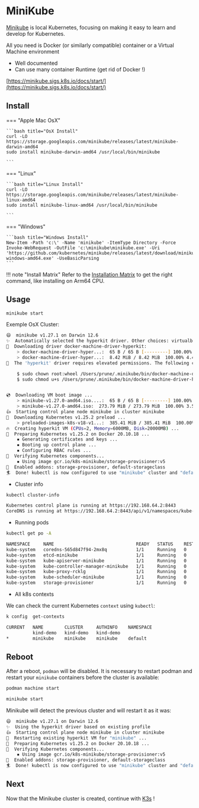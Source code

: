 # MiniKube

[Minikube](https://minikube.sigs.k8s.io/docs) is local Kubernetes, focusing on making it easy to learn and develop for Kubernetes.

All you need is Docker (or similarly compatible) container or a Virtual Machine environment

- Well documented
- Can use many container Runtime (get rid of Docker !)

[https://minikube.sigs.k8s.io/docs/start/](https://minikube.sigs.k8s.io/docs/start/)

## Install

=== "Apple Mac OsX"

    ```bash title="OsX Install"
    curl -LO https://storage.googleapis.com/minikube/releases/latest/minikube-darwin-amd64
    sudo install minikube-darwin-amd64 /usr/local/bin/minikube

    ```

=== "Linux"

    ```bash title="Linux Install"
    curl -LO https://storage.googleapis.com/minikube/releases/latest/minikube-linux-amd64
    sudo install minikube-linux-amd64 /usr/local/bin/minikube

    ```

=== "Windows"

    ```bash title="Windows Install"
    New-Item -Path 'c:\' -Name 'minikube' -ItemType Directory -Force
    Invoke-WebRequest -OutFile 'c:\minikube\minikube.exe' -Uri 'https://github.com/kubernetes/minikube/releases/latest/download/minikube-windows-amd64.exe' -UseBasicParsing
    ```

!!! note "Install Matrix"
    Refer to the [Installation Matrix](https://minikube.sigs.k8s.io/docs/start/) to get the right command, like installing on Arm64 CPU.

## Usage

```bash
minikube start
```

Exemple OsX Cluster:

```bash
😄  minikube v1.27.1 on Darwin 12.6
✨  Automatically selected the hyperkit driver. Other choices: virtualbox, ssh, podman (experimental), qemu2 (experimental)
💾  Downloading driver docker-machine-driver-hyperkit:
    > docker-machine-driver-hyper...:  65 B / 65 B [---------] 100.00% ? p/s 0s
    > docker-machine-driver-hyper...:  8.42 MiB / 8.42 MiB  100.00% 4.40 MiB p/
🔑  The 'hyperkit' driver requires elevated permissions. The following commands will be executed:

    $ sudo chown root:wheel /Users/prune/.minikube/bin/docker-machine-driver-hyperkit
    $ sudo chmod u+s /Users/prune/.minikube/bin/docker-machine-driver-hyperkit


💿  Downloading VM boot image ...
    > minikube-v1.27.0-amd64.iso....:  65 B / 65 B [---------] 100.00% ? p/s 0s
    > minikube-v1.27.0-amd64.iso:  273.79 MiB / 273.79 MiB  100.00% 3.59 MiB p/
👍  Starting control plane node minikube in cluster minikube
💾  Downloading Kubernetes v1.25.2 preload ...
    > preloaded-images-k8s-v18-v1...:  385.41 MiB / 385.41 MiB  100.00% 3.63 Mi
🔥  Creating hyperkit VM (CPUs=2, Memory=6000MB, Disk=20000MB) ...
🐳  Preparing Kubernetes v1.25.2 on Docker 20.10.18 ...
    ▪ Generating certificates and keys ...
    ▪ Booting up control plane ...
    ▪ Configuring RBAC rules ...
🔎  Verifying Kubernetes components...
    ▪ Using image gcr.io/k8s-minikube/storage-provisioner:v5
🌟  Enabled addons: storage-provisioner, default-storageclass
🏄  Done! kubectl is now configured to use "minikube" cluster and "default" namespace by default
```

- Cluster info

```bash
kubectl cluster-info
```
```bash
Kubernetes control plane is running at https://192.168.64.2:8443
CoreDNS is running at https://192.168.64.2:8443/api/v1/namespaces/kube-system/services/kube-dns:dns/proxy
```

- Running pods

```bash
kubectl get po -A
```
```bash
NAMESPACE     NAME                               READY   STATUS    RESTARTS   AGE
kube-system   coredns-565d847f94-2mx8q           1/1     Running   0          109s
kube-system   etcd-minikube                      1/1     Running   0          2m2s
kube-system   kube-apiserver-minikube            1/1     Running   0          2m2s
kube-system   kube-controller-manager-minikube   1/1     Running   0          2m2s
kube-system   kube-proxy-rcklg                   1/1     Running   0          109s
kube-system   kube-scheduler-minikube            1/1     Running   0          2m2s
kube-system   storage-provisioner                1/1     Running   0          2m1s
```

- All k8s contexts

We can check the current Kubernetes `context` using `kubectl`:

```bash
k config  get-contexts
```
```bash
CURRENT   NAME        CLUSTER     AUTHINFO    NAMESPACE
          kind-demo   kind-demo   kind-demo
*         minikube    minikube    minikube    default
```

## Reboot

After a reboot, `podman` will be disabled. It is necessary to restart podman and restart your `minikube` containers before the cluster is available:

```bash
podman machine start

minikube start
```

Minikube will detect the previous cluster and will restart it as it was:

```bash title="minikube restart" hl_lines="4 4"
😄  minikube v1.27.1 on Darwin 12.6
✨  Using the hyperkit driver based on existing profile
👍  Starting control plane node minikube in cluster minikube
🔄  Restarting existing hyperkit VM for "minikube" ...
🐳  Preparing Kubernetes v1.25.2 on Docker 20.10.18 ...
🔎  Verifying Kubernetes components...
    ▪ Using image gcr.io/k8s-minikube/storage-provisioner:v5
🌟  Enabled addons: storage-provisioner, default-storageclass
🏄  Done! kubectl is now configured to use "minikube" cluster and "default" namespace by default
```

## Next

Now that the Minikube cluster is created, continue with [K3s](k3s.md) !